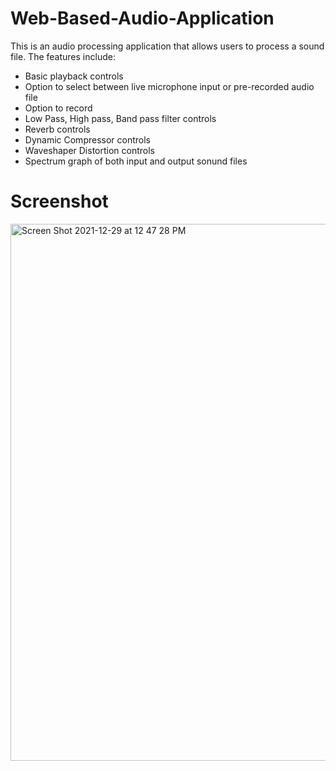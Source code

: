 # Web-Based-Audio-Application

This is an audio processing application that allows users to process a sound file. The features include:
- Basic playback controls
- Option to select between live microphone input or pre-recorded audio file
- Option to record
- Low Pass, High pass, Band pass filter controls
- Reverb controls
- Dynamic Compressor controls
- Waveshaper Distortion controls
- Spectrum graph of both input and output sonund files

# Screenshot

<img width="859" alt="Screen Shot 2021-12-29 at 12 47 28 PM" src="https://user-images.githubusercontent.com/76863346/193404585-cbfd6d9a-2cff-49dd-baa2-7a6ecd8a6b7b.png">
